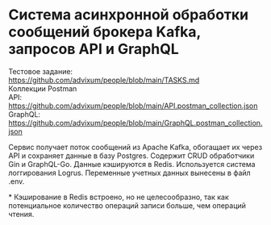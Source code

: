 # Система асинхронной обработки сообщений брокера Kafka, запросов API и GraphQL

Тестовое задание: https://github.com/advixum/people/blob/main/TASKS.md <br>
Коллекции Postman <br>
API: https://github.com/advixum/people/blob/main/API.postman_collection.json <br>
GraphQL: https://github.com/advixum/people/blob/main/GraphQL.postman_collection.json <br>

Cервис получает поток сообщений из Apache Kafka, обогащает их через API
и сохраняет данные в базу Postgres. Содержит CRUD обработчики Gin и
GraphQL-Go. Данные кэшируются в Redis. Используется система
логгирования Logrus. Переменные учетных данных вынесены в файл .env.

\* Кэширование в Redis встроено, но не целесообразно, так как потенциальное количество операций записи больше, чем операций чтения.
